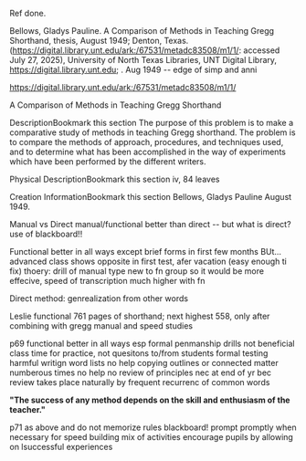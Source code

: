 Ref done.

Bellows, Gladys Pauline. A Comparison of Methods in Teaching Gregg Shorthand, thesis, August 1949; Denton, Texas. (https://digital.library.unt.edu/ark:/67531/metadc83508/m1/1/: accessed July 27, 2025), University of North Texas Libraries, UNT Digital Library, https://digital.library.unt.edu; .
Aug 1949 -- edge of simp and anni

https://digital.library.unt.edu/ark:/67531/metadc83508/m1/1/



A Comparison of Methods in Teaching Gregg Shorthand

DescriptionBookmark this section
The purpose of this problem is to make a comparative study of methods in teaching Gregg shorthand. The problem is to compare the methods of approach, procedures, and techniques used, and to determine what has been accomplished in the way of experiments which have been performed by the different writers.

Physical DescriptionBookmark this section
iv, 84 leaves

Creation InformationBookmark this section
Bellows, Gladys Pauline August 1949.

Manual vs Direct
manual/functional better than direct -- but what is direct?
use of blackboard!!

Functional better in all ways except brief forms in first few months
BUt...
advanced class shows opposite in first test, afer vacation
(easy enough ti fix) thoery: drill of manual type new to fn group so it would be more effecive,
speed of transcription much higher with fn

Direct method: genrealization from other words

Leslie functional 761 pages of shorthand; next highest 558, only after combining with gregg manual and speed studies

p69
functional better in all ways
esp
formal penmanship drills not beneficial
class time for practice, not quesitons to/from students
formal testing harmful
writign word lists no help
copying outlines or connected matter numberous times no help
no review of principles nec at end of yr bec review takes place naturally by frequent recurrenc of common words

**"The success of any method depends on the skill and enthusiasm of the teacher."**

p71 as above and
do not memorize rules
blackboard!
prompt promptly when necessary for speed building
mix of activities
encourage pupils by allowing on lsuccessful experiences

